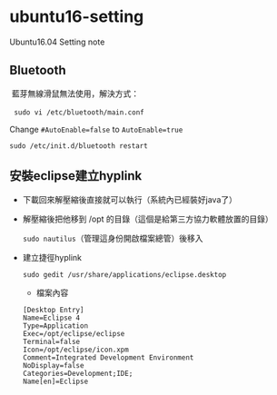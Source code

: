 # ubuntu16-setting
Ubuntu16.04 Setting note

## Bluetooth
  藍芽無線滑鼠無法使用，解決方式：
  
   `sudo vi /etc/bluetooth/main.conf`
  
  Change `#AutoEnable=false` to `AutoEnable=true`
  
   `sudo /etc/init.d/bluetooth restart`
  
  ## 安裝eclipse建立hyplink
  - 下載回來解壓縮後直接就可以執行（系統內已經裝好java了）
  
  - 解壓縮後把他移到 /opt 的目錄（這個是給第三方協力軟體放置的目錄）
  
    `sudo nautilus`（管理這身份開啟檔案總管）後移入
   
  - 建立捷徑hyplink
  
    `sudo gedit /usr/share/applications/eclipse.desktop`
  
    - 檔案內容
    ```
    [Desktop Entry]
    Name=Eclipse 4
    Type=Application
    Exec=/opt/eclipse/eclipse
    Terminal=false
    Icon=/opt/eclipse/icon.xpm
    Comment=Integrated Development Environment
    NoDisplay=false
    Categories=Development;IDE;
    Name[en]=Eclipse
    ```
